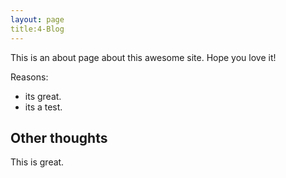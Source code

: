 ```yaml
---
layout: page
title:4-Blog
---
```


This is an about page about this awesome site.
Hope you love it!

Reasons:
- its great.
- its a test.

## Other thoughts

This is great.
